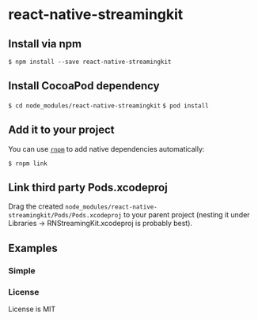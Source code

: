 # react-native-streamingkit

## Install via npm

`$ npm install --save react-native-streamingkit`

## Install CocoaPod dependency

`$ cd node_modules/react-native-streamingkit`
`$ pod install`

## Add it to your project

You can use [`rnpm`](https://github.com/rnpm/rnpm) to add native dependencies automatically:

`$ rnpm link`

## Link third party Pods.xcodeproj 

Drag the created `node_modules/react-native-streamingkit/Pods/Pods.xcodeproj` to your parent project (nesting it under Libraries -> RNStreamingKit.xcodeproj is probably best).

## Examples

### Simple

### License

License is MIT
